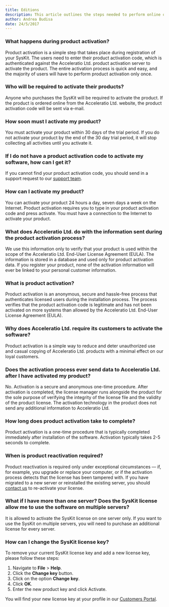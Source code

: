 ```yaml
---
title: Editions
description: This article outlines the steps needed to perform online or offline product activation.
author: Andrea Budisa
date: 24/5/2017
---
```

### What happens during product activation?
Product activation is a simple step that takes place during registration of your SysKit. The users need to enter their product activation code, which is authenticated against the Acceleratio Ltd. product activation server to activate the product. The entire activation process is quick and easy, and the majority of users will have to perform product activation only once.

### Who will be required to activate their products?
Anyone who purchases the SysKit will be required to activate the product. If the product is ordered online from the Acceleratio Ltd. website, the product activation code will be sent via e-mail.

### How soon must I activate my product?
You must activate your product within 30 days of the trial period.
If you do not activate your product by the end of the 30 day trial period, it will stop collecting all activities until you activate it.

### If I do not have a product activation code to activate my software, how can I get it?
If you cannot find your product activation code, you should send in a support request to our [support team](https://www.syskit.com/support/contact-us/).

### How can I activate my product?
You can activate your product 24 hours a day, seven days a week on the Internet. Product activation requires you to type in your product activation code and press activate. You must have a connection to the Internet to activate your product.

### What does Acceleratio Ltd. do with the information sent during the product activation process?
We use this information only to verify that your product is used within the scope of the Acceleratio Ltd. End-User License Agreement (EULA). The information is stored in a database and used only for product activation data. If you register your product, none of the activation information will ever be linked to your personal customer information.

### What is product activation?
Product activation is an anonymous, secure and hassle-free process that authenticates licensed users during the installation process. The process verifies that the product activation code is legitimate and has not been activated on more systems than allowed by the Acceleratio Ltd. End-User License Agreement (EULA).

### Why does Acceleratio Ltd. require its customers to activate the software?
Product activation is a simple way to reduce and deter unauthorized use and casual copying of Acceleratio Ltd. products with a minimal effect on our loyal customers.

### Does the activation process ever send data to Acceleratio Ltd. after I have activated my product?
No. Activation is a secure and anonymous one-time procedure. After activation is completed, the license manager runs alongside the product for the sole purpose of verifying the integrity of the license file and the validity of the product license. The activation technology in the product does not send any additional information to Acceleratio Ltd.

### How long does product activation take to complete?
Product activation is a one-time procedure that is typically completed immediately after installation of the software. Activation typically takes 2-5 seconds to complete.

### When is product reactivation required?
Product reactivation is required only under exceptional circumstances — if, for example, you upgrade or replace your computer, or if the activation process detects that the license has been tampered with. If you have migrated to a new server or reinstalled the existing server, you should [contact us](https://www.syskit.com/support/contact-us/) to re-activate your license.

### What if I have more than one server? Does the SysKit license allow me to use the software on multiple servers?
It is allowed to activate the SysKit license on one server only. If you want to use the SysKit on multiple servers, you will need to purchase an additional license for every server.

### How can I change the SysKit license key?
To remove your current SysKit license key and add a new license key, please follow these steps:
1. Navigate to __File__ > __Help__.
2. Click the __Change key__ button.
3. Click on the option __Change key__.
4. Click __OK__.
5. Enter the new product key and click Activate.

You will find your new license key at your profile in our [Customers Portal](https://customers.acceleratio.net/).